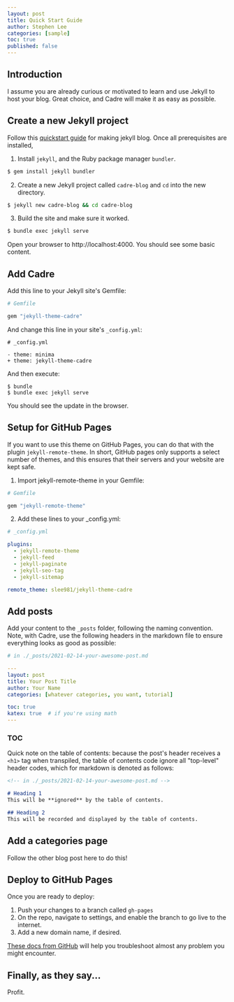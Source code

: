 ```yaml
---
layout: post
title: Quick Start Guide
author: Stephen Lee
categories: [sample]
toc: true
published: false
---
```


## Introduction 

I assume you are already curious or motivated to learn and use Jekyll to host your blog. Great choice, and Cadre will make it as easy as possible. 

## Create a new Jekyll project

Follow this [quickstart guide](https://jekyllrb.com/docs/) for making jekyll blog. Once all prerequisites are installed, 

1. Install `jekyll`, and the Ruby package manager `bundler`.
```bash 
$ gem install jekyll bundler
```

2. Create a new Jekyll project called `cadre-blog` and `cd` into the new directory.
```bash 
$ jekyll new cadre-blog && cd cadre-blog
```

 3. Build the site and make sure it worked.
```bash
$ bundle exec jekyll serve
```

Open your browser to http://localhost:4000. You should see some basic content. 

## Add Cadre

Add this line to your Jekyll site's Gemfile:

```ruby
# Gemfile

gem "jekyll-theme-cadre"
```

And change this line in your site's `_config.yml`:

```git
# _config.yml

- theme: minima
+ theme: jekyll-theme-cadre
```

And then execute:

```shell
$ bundle
$ bundle exec jekyll serve
```

You should see the update in the browser. 


## Setup for GitHub Pages

If you want to use this theme on GitHub Pages, you can do that with the plugin `jekyll-remote-theme`. In short, GitHub pages only supports a select number of themes, and this ensures that their servers and your website are kept safe. 

1. Import jekyll-remote-theme in your Gemfile:

```ruby
# Gemfile 

gem "jekyll-remote-theme"
```

2. Add these lines to your _config.yml:

```yml
# _config.yml

plugins:
  - jekyll-remote-theme
  - jekyll-feed
  - jekyll-paginate
  - jekyll-seo-tag
  - jekyll-sitemap

remote_theme: slee981/jekyll-theme-cadre
```

## Add posts 
Add your content to the `_posts` folder, following the naming convention. Note, with Cadre, use the following headers in the markdown file to ensure everything looks as good as possible: 

```yml
# in ./_posts/2021-02-14-your-awesome-post.md 

---
layout: post
title: Your Post Title
author: Your Name
categories: [whatever categories, you want, tutorial]

toc: true
katex: true  # if you're using math
---
```

### TOC
Quick note on the table of contents: because the post's header receives a `<h1>` tag when transpiled, the table of contents code ignore all "top-level" header codes, which for markdown is denoted as follows: 

```markdown 
<!-- in ./_posts/2021-02-14-your-awesome-post.md -->

# Heading 1
This will be **ignored** by the table of contents.

## Heading 2 
This will be recorded and displayed by the table of contents. 
```

## Add a categories page 

Follow the other blog post here to do this! 

## Deploy to GitHub Pages

Once you are ready to deploy: 

1. Push your changes to a branch called `gh-pages`
2. On the repo, navigate to settings, and enable the branch to go live to the internet. 
3. Add a new domain name, if desired. 

[These docs from GitHub](https://docs.github.com/en/github-ae@latest/github/working-with-github-pages/about-github-pages-and-jekyll) will help you troubleshoot almost any problem you might encounter. 

## Finally, as they say...
Profit.






